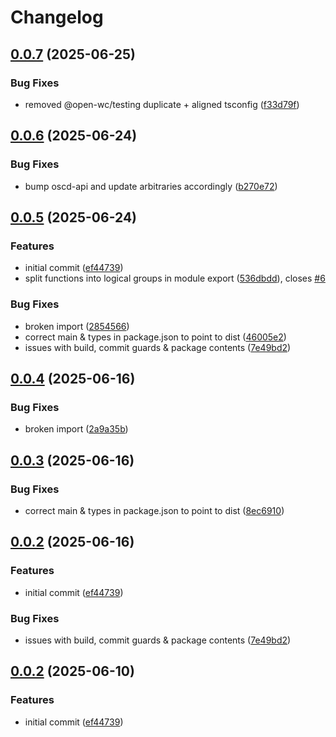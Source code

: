 # Changelog

## [0.0.7](https://github.com/OMICRONEnergyOSS/oscd-test-utils/compare/oscd-test-utils-v0.0.6...oscd-test-utils-v0.0.7) (2025-06-25)


### Bug Fixes

* removed @open-wc/testing duplicate + aligned tsconfig ([f33d79f](https://github.com/OMICRONEnergyOSS/oscd-test-utils/commit/f33d79faed588394689e6062ad1f336902c62b7c))

## [0.0.6](https://github.com/OMICRONEnergyOSS/oscd-test-utils/compare/oscd-test-utils-v0.0.5...oscd-test-utils-v0.0.6) (2025-06-24)


### Bug Fixes

* bump oscd-api and update arbitraries accordingly ([b270e72](https://github.com/OMICRONEnergyOSS/oscd-test-utils/commit/b270e72ce7cd1e252abcb48550274751af508cd8))

## [0.0.5](https://github.com/OMICRONEnergyOSS/oscd-test-utils/compare/oscd-test-utils-v0.0.4...oscd-test-utils-v0.0.5) (2025-06-24)


### Features

* initial commit ([ef44739](https://github.com/OMICRONEnergyOSS/oscd-test-utils/commit/ef44739560a23ea360db16a31ab046b475adf610))
* split functions into logical groups in module export ([536dbdd](https://github.com/OMICRONEnergyOSS/oscd-test-utils/commit/536dbdd66c8a3f4e66c82c4d95da639cbf1307c6)), closes [#6](https://github.com/OMICRONEnergyOSS/oscd-test-utils/issues/6)


### Bug Fixes

* broken import ([2854566](https://github.com/OMICRONEnergyOSS/oscd-test-utils/commit/28545666dd4886056ccda92e6f7a64ba6a0719dd))
* correct main & types in package.json to point to dist ([46005e2](https://github.com/OMICRONEnergyOSS/oscd-test-utils/commit/46005e2a1f31f693b092aad9d458b52edcdcd08b))
* issues with build, commit guards & package contents ([7e49bd2](https://github.com/OMICRONEnergyOSS/oscd-test-utils/commit/7e49bd262645f3ec00b8b5022a8083e99d38fa9f))

## [0.0.4](https://github.com/OMICRONEnergyOSS/oscd-test-utils/compare/oscd-test-utils-v0.0.3...oscd-test-utils-v0.0.4) (2025-06-16)


### Bug Fixes

* broken import ([2a9a35b](https://github.com/OMICRONEnergyOSS/oscd-test-utils/commit/2a9a35b833945dab6f48b21d5a3a3c5b6af0c1a0))

## [0.0.3](https://github.com/OMICRONEnergyOSS/oscd-test-utils/compare/oscd-test-utils-v0.0.2...oscd-test-utils-v0.0.3) (2025-06-16)


### Bug Fixes

* correct main & types in package.json to point to dist ([8ec6910](https://github.com/OMICRONEnergyOSS/oscd-test-utils/commit/8ec6910ce52c684cffd3a54447db326dfff9f188))

## [0.0.2](https://github.com/OMICRONEnergyOSS/oscd-test-utils/compare/oscd-test-utils-v0.0.1...oscd-test-utils-v0.0.2) (2025-06-16)


### Features

* initial commit ([ef44739](https://github.com/OMICRONEnergyOSS/oscd-test-utils/commit/ef44739560a23ea360db16a31ab046b475adf610))


### Bug Fixes

* issues with build, commit guards & package contents ([7e49bd2](https://github.com/OMICRONEnergyOSS/oscd-test-utils/commit/7e49bd262645f3ec00b8b5022a8083e99d38fa9f))

## [0.0.2](https://github.com/OMICRONEnergyOSS/oscd-testing/compare/oscd-testing-v0.0.1...oscd-testing-v0.0.2) (2025-06-10)


### Features

* initial commit ([ef44739](https://github.com/OMICRONEnergyOSS/oscd-testing/commit/ef44739560a23ea360db16a31ab046b475adf610))
